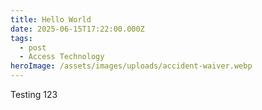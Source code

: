 ```yaml
---
title: Hello World
date: 2025-06-15T17:22:00.000Z
tags:
  - post
  - Access Technology
heroImage: /assets/images/uploads/accident-waiver.webp
---
```

Testing 123

